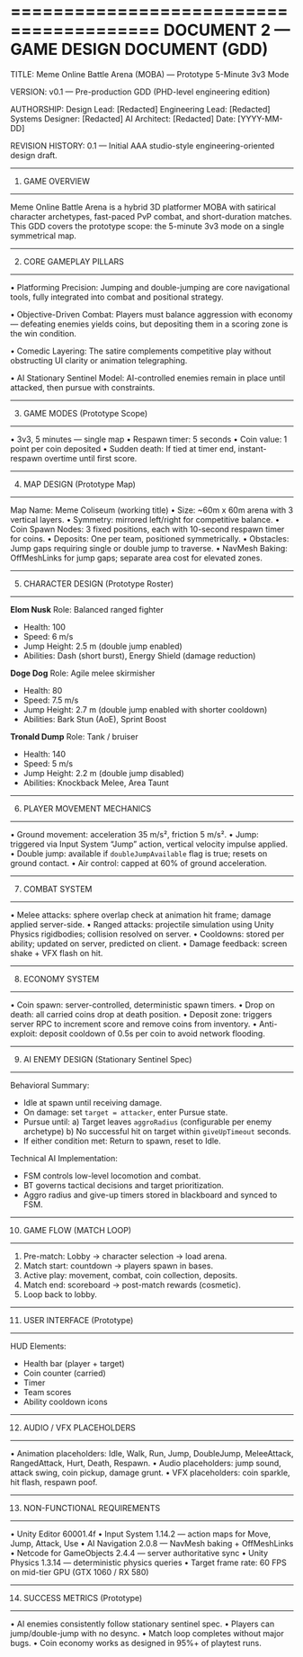 ========================================
DOCUMENT 2 — GAME DESIGN DOCUMENT (GDD)
========================================

TITLE:
Meme Online Battle Arena (MOBA) — Prototype 5-Minute 3v3 Mode

VERSION:
v0.1 — Pre-production GDD (PHD-level engineering edition)

AUTHORSHIP:
Design Lead: [Redacted]
Engineering Lead: [Redacted]
Systems Designer: [Redacted]
AI Architect: [Redacted]
Date: [YYYY-MM-DD]

REVISION HISTORY:
0.1 — Initial AAA studio-style engineering-oriented design draft.

----------------------------------------
1. GAME OVERVIEW
----------------------------------------
Meme Online Battle Arena is a hybrid 3D platformer MOBA with satirical character archetypes,
fast-paced PvP combat, and short-duration matches. This GDD covers the prototype scope:
the 5-minute 3v3 mode on a single symmetrical map.

----------------------------------------
2. CORE GAMEPLAY PILLARS
----------------------------------------
• Platforming Precision:
  Jumping and double-jumping are core navigational tools, fully integrated into combat 
  and positional strategy.

• Objective-Driven Combat:
  Players must balance aggression with economy — defeating enemies yields coins, but 
  depositing them in a scoring zone is the win condition.

• Comedic Layering:
  The satire complements competitive play without obstructing UI clarity or animation telegraphing.

• AI Stationary Sentinel Model:
  AI-controlled enemies remain in place until attacked, then pursue with constraints.

----------------------------------------
3. GAME MODES (Prototype Scope)
----------------------------------------
• 3v3, 5 minutes — single map
• Respawn timer: 5 seconds
• Coin value: 1 point per coin deposited
• Sudden death: If tied at timer end, instant-respawn overtime until first score.

----------------------------------------
4. MAP DESIGN (Prototype Map)
----------------------------------------
Map Name: Meme Coliseum (working title)
• Size: ~60m x 60m arena with 3 vertical layers.
• Symmetry: mirrored left/right for competitive balance.
• Coin Spawn Nodes: 3 fixed positions, each with 10-second respawn timer for coins.
• Deposits: One per team, positioned symmetrically.
• Obstacles: Jump gaps requiring single or double jump to traverse.
• NavMesh Baking: OffMeshLinks for jump gaps; separate area cost for elevated zones.

----------------------------------------
5. CHARACTER DESIGN (Prototype Roster)
----------------------------------------
**Elom Nusk**
Role: Balanced ranged fighter
- Health: 100
- Speed: 6 m/s
- Jump Height: 2.5 m (double jump enabled)
- Abilities: Dash (short burst), Energy Shield (damage reduction)

**Doge Dog**
Role: Agile melee skirmisher
- Health: 80
- Speed: 7.5 m/s
- Jump Height: 2.7 m (double jump enabled with shorter cooldown)
- Abilities: Bark Stun (AoE), Sprint Boost

**Tronald Dump**
Role: Tank / bruiser
- Health: 140
- Speed: 5 m/s
- Jump Height: 2.2 m (double jump disabled)
- Abilities: Knockback Melee, Area Taunt

----------------------------------------
6. PLAYER MOVEMENT MECHANICS
----------------------------------------
• Ground movement: acceleration 35 m/s², friction 5 m/s².
• Jump: triggered via Input System “Jump” action, vertical velocity impulse applied.
• Double jump: available if `doubleJumpAvailable` flag is true; resets on ground contact.
• Air control: capped at 60% of ground acceleration.

----------------------------------------
7. COMBAT SYSTEM
----------------------------------------
• Melee attacks: sphere overlap check at animation hit frame; damage applied server-side.
• Ranged attacks: projectile simulation using Unity Physics rigidbodies; collision resolved on server.
• Cooldowns: stored per ability; updated on server, predicted on client.
• Damage feedback: screen shake + VFX flash on hit.

----------------------------------------
8. ECONOMY SYSTEM
----------------------------------------
• Coin spawn: server-controlled, deterministic spawn timers.
• Drop on death: all carried coins drop at death position.
• Deposit zone: triggers server RPC to increment score and remove coins from inventory.
• Anti-exploit: deposit cooldown of 0.5s per coin to avoid network flooding.

----------------------------------------
9. AI ENEMY DESIGN (Stationary Sentinel Spec)
----------------------------------------
Behavioral Summary:
- Idle at spawn until receiving damage.
- On damage: set `target = attacker`, enter Pursue state.
- Pursue until:
  a) Target leaves `aggroRadius` (configurable per enemy archetype)
  b) No successful hit on target within `giveUpTimeout` seconds.
- If either condition met: Return to spawn, reset to Idle.

Technical AI Implementation:
- FSM controls low-level locomotion and combat.
- BT governs tactical decisions and target prioritization.
- Aggro radius and give-up timers stored in blackboard and synced to FSM.

----------------------------------------
10. GAME FLOW (MATCH LOOP)
----------------------------------------
1. Pre-match: Lobby → character selection → load arena.
2. Match start: countdown → players spawn in bases.
3. Active play: movement, combat, coin collection, deposits.
4. Match end: scoreboard → post-match rewards (cosmetic).
5. Loop back to lobby.

----------------------------------------
11. USER INTERFACE (Prototype)
----------------------------------------
HUD Elements:
- Health bar (player + target)
- Coin counter (carried)
- Timer
- Team scores
- Ability cooldown icons

----------------------------------------
12. AUDIO / VFX PLACEHOLDERS
----------------------------------------
• Animation placeholders: Idle, Walk, Run, Jump, DoubleJump, MeleeAttack, RangedAttack, Hurt, Death, Respawn.
• Audio placeholders: jump sound, attack swing, coin pickup, damage grunt.
• VFX placeholders: coin sparkle, hit flash, respawn poof.

----------------------------------------
13. NON-FUNCTIONAL REQUIREMENTS
----------------------------------------
• Unity Editor 60001.4f
• Input System 1.14.2 — action maps for Move, Jump, Attack, Use
• AI Navigation 2.0.8 — NavMesh baking + OffMeshLinks
• Netcode for GameObjects 2.4.4 — server authoritative sync
• Unity Physics 1.3.14 — deterministic physics queries
• Target frame rate: 60 FPS on mid-tier GPU (GTX 1060 / RX 580)

----------------------------------------
14. SUCCESS METRICS (Prototype)
----------------------------------------
• AI enemies consistently follow stationary sentinel spec.
• Players can jump/double-jump with no desync.
• Match loop completes without major bugs.
• Coin economy works as designed in 95%+ of playtest runs.
